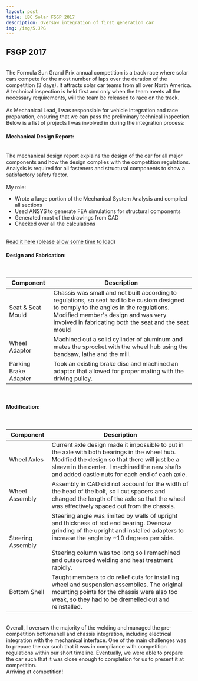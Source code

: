 ```yaml
---
layout: post
title: UBC Solar FSGP 2017
description: Oversaw integration of first generation car
img: /img/5.JPG
---
```


<h2> FSGP 2017 </h2>

<br/>
The Formula Sun Grand Prix annual competition is a track race where solar cars compete for the most number of laps over the duration of the competition (3 days). It attracts solar car teams from all over North America. A technical inspection is held first and only when the team meets all the necessary requirements, will the team be released to race on the track.
<br/><br/>
As Mechanical Lead, I was responsible for vehicle integration and race preparation, ensuring that we can pass the preliminary technical inspection. Below is a list of projects I was involved in during the integration process:

<h4> Mechanical Design Report: </h4>

<br/>
The mechanical design report explains the design of the car for all major components and how the design complies with the competition regulations. Analysis is required for all fasteners and structural components to show a satisfactory safety factor. 
<br/><br/>
My role:
<ul>
  <li> Wrote a large portion of the Mechanical System Analysis and compiled all sections</li>
  <li> Used ANSYS to generate FEA simulations for structural components</li>
  <li> Generated most of the drawings from CAD</li>
  <li> Checked over all the calculations</li>
</ul>

<br/>
<a href="../mech_report.pdf">Read it here (please allow some time to load)</a>

<br/>
<h4> Design and Fabrication: </h4>

<table>
<br/>
  <thead>
    <tr>
      <th>Component</th>
      <th>Description</th>
    </tr>
  </thead>
  <tbody>
    <tr>
      <td>Seat &amp; Seat Mould</td>
      <td>
        Chassis was small and not built according to regulations, so seat had to be custom designed to comply to the angles in the regulations. Modified member's design and was very involved in fabricating both the seat and the seat mould
      </td>
    </tr>
    <tr>
      <td>Wheel Adaptor</td>
      <td>Machined out a solid cylinder of aluminum and mates the sprocket with the wheel hub using the bandsaw, lathe and the mill.</td>
    </tr>
    <tr>
      <td>Parking Brake Adapter</td>
      <td>Took an existing brake disc and machined an adaptor that allowed for proper mating with the driving pulley.</td>
    </tr>
  </tbody>
</table>

<br/>
<h4> Modification: </h4>

<table class="table table-hover">
  <br/>
  <thead>
    <tr>
      <th>Component</th>
      <th>Description</th>
    </tr>
  </thead>
  <tbody>
    <tr>
      <td>Wheel Axles</td>
      <td>
        Current axle design made it impossible to put in the axle with both bearings in the wheel hub. Modified the design so that there will just be a sleeve in the center. I machined the new shafts and added castle nuts for each end of each axle.
      </td>
    </tr>
    <tr>
      <td>Wheel Assembly</td>
      <td>
        Assembly in CAD did not account for the width of the head of the bolt, so I cut spacers and changed the length of the axle so that the wheel was effectively spaced out from the chassis.
      </td>
    </tr>
    <tr>
      <td>Steering Assembly</td>
      <td>
        Steering angle was limited by walls of upright and thickness of rod end bearing. Oversaw grinding of the upright and installed adapters to increase the angle by ~10 degrees per side. 
        <br/><br/>
        Steering column was too long so I remachined and outsourced welding and heat treatment rapidly.
      </td>
    </tr>
     <tr>
      <td>Bottom Shell</td>
      <td>
        Taught members to do relief cuts for installing wheel and suspension assemblies. The original mounting points for the chassis were also too weak, so they had to be dremelled out and reinstalled.  
      </td>
    </tr>
  </tbody>
</table>

<br/>
Overall, I oversaw the majority of the welding and managed the pre-competition bottomshell and chassis integration, including electrical integration with the mechanical interface. One of the main challenges was to prepare the car such that it was in compliance with competition regulations within our short timeline. Eventually, we were able to prepare the car such that it was close enough to completion for us to present it at competition.

<div>
	<img class="col three" src="{{ site.baseurl }}/img/solar_competition.jpg" alt="" title="fsgp2017"/>
</div>
<div class="col three caption">
	Arriving at competition!
</div>
